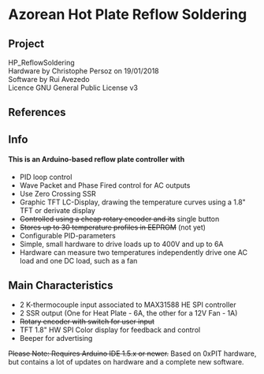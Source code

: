 # Azorean Hot Plate Reflow Soldering
## Project
HP_ReflowSoldering  
Hardware by Christophe Persoz on 19/01/2018  
Software by Rui Avezedo  
Licence GNU General Public License v3 


## References

## Info
#### This is an Arduino-based reflow plate controller with
* PID loop control  
* Wave Packet and Phase Fired control for AC outputs  
* Use Zero Crossing SSR
* Graphic TFT LC-Display, drawing the temperature curves using a 1.8" TFT or derivate display
* ~~Controlled using a cheap rotary encoder and its~~ single button  
* ~~Stores up to 30 temperature profiles in EEPROM~~  (not yet)
* Configurable PID-parameters  
* Simple, small hardware to drive loads up to 400V and up to 6A  
* Hardware can measure two temperatures independently drive one AC load and one DC load, such as a fan

## Main Characteristics
* 2 K-thermocouple input associated to MAX31588 HE SPI controller  
* 2 SSR output (One for Heat Plate - 6A, the other for a 12V Fan - 1A)  
* ~~Rotary encoder with switch for user input~~
* TFT 1.8" HW SPI Color display for feedback and control  
* Beeper for advertising  

~~Please Note: Requires Arduino IDE 1.5.x or newer.~~
Based on 0xPIT hardware, but contains a lot of updates on hardware and a complete new software.
